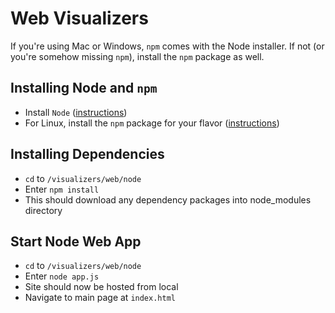Web Visualizers
===============

If you're using Mac or Windows, `npm` comes with the Node installer. If not (or you're somehow missing `npm`), install the `npm` package as well.

Installing Node and `npm`
-------------------------

- Install `Node` ([instructions](https://nodejs.org/download/))
- For Linux, install the `npm` package for your flavor ([instructions](https://docs.npmjs.com/getting-started/installing-node))

Installing Dependencies
-----------------------
- `cd` to `/visualizers/web/node`
- Enter `npm install`
- This should download any dependency packages into node_modules directory

Start Node Web App
------------------
- `cd` to `/visualizers/web/node`
- Enter `node app.js`
- Site should now be hosted from local
- Navigate to main page at `index.html`